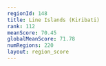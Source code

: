 ```yaml
---
regionId: 148
title: Line Islands (Kiribati)
rank: 112
meanScore: 70.45
globalMeanScore: 71.78
numRegions: 220
layout: region_score
---
```

